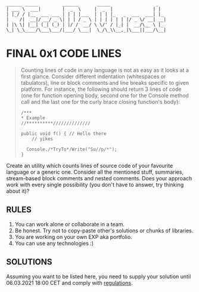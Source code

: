 ```
______ _____         ______       _____                 _   
| ___ \  ___|        |  _  \     |  _  |               | |  
| |_/ / |__  ___ ___ | | | |___  | | | |_   _  ___  ___| |_ 
|    /|  __|/ __/ _ \| | | / _ \ | | | | | | |/ _ \/ __| __|
| |\ \| |__| (_| (_) | |/ /  __/ \ \/' / |_| |  __/\__ \ |_ 
\_| \_\____/\___\___/|___/ \___|  \_/\_\\__,_|\___||___/\__|
```

# FINAL 0x1 CODE LINES

> Counting lines of code in any language is not as easy as it looks at a first glance. Consider different indentation (whitespaces or tabulators), line or block comments and line breaks specific to given platform. For instance, the following should return 3 lines of code (one for function opening body, second one for the Console method call and the last one for the curly brace closing function's body):
> 
> ```
> /***
> * Example
> //**********//////////////
> 
> public void f() { // Hello there
>     // yikes
> 
>   Console./*TryTo*/Write("Su//p/*");
>}
> ```

Create an utility which counts lines of source code of your favourite language or a generic one. Consider all the mentioned stuff, summaries, stream-based block comments and nested comments. Does your approach work with every single possibility (you don't have to answer, try thinking about it)?

## RULES

1. You can work alone or collaborate in a team.
2. Be honest. Try not to copy-paste other's solutions or chunks of libraries.
3. You are working on your own EXP aka portfolio.
4. You can use any technologies :)

## SOLUTIONS

Assuming you want to be listed here, you need to supply your solution until 06.03.2021 18:00 CET and comply with [regulations](https://github.com/recode-quest/REGULATIONS).
